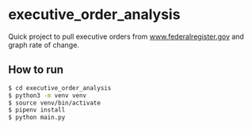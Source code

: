 # executive_order_analysis

Quick project to pull executive orders from www.federalregister.gov and graph rate of change.

## How to run 

```bash
$ cd executive_order_analysis
$ python3 -m venv venv
$ source venv/bin/activate
$ pipenv install
$ python main.py
```

